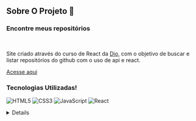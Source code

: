 ## Sobre O Projeto 👾

### Encontre meus repositórios


<br/>
<p>Site criado através do curso de React da <a href="https://www.dio.me/" target="_blank">Dio,</a>  com o objetivo de buscar e listar repositórios do github com o uso de api e react.</p>

<a href="https://kemilyn1227.github.io/gitfind/" target="_blank">Acesse aqui </a>

<h3>Tecnologias Utilizadas!</h3>


![HTML5](https://img.shields.io/badge/HTML5-E34F26?style=for-the-badge&logo=html5&logoColor=white)
![CSS3](https://img.shields.io/badge/CSS3-1572B6?style=for-the-badge&logo=css3&logoColor=white)
![JavaScript](https://img.shields.io/badge/JavaScript-F7DF1E?style=for-the-badge&logo=javascript&logoColor=black)
![React](https://img.shields.io/badge/React-0D1117?style=for-the-badge&logo=React&labelColor=0D1117)


<details align="left">

  <div align="right">Feito com carinho 💜 por <a href="https://github.com/kemilyn1227" target="_blank">Kemilyn.</a>  Modelo com base na aula do <a href="https://github.com/pablohdev" target="_blank">Pablo.</a> </div>

</details>
